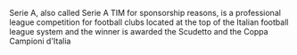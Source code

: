Serie A, also called Serie A TIM for sponsorship reasons, is a professional league competition for football clubs located at the top of the Italian football league system and the winner is awarded the Scudetto and the Coppa Campioni d'Italia